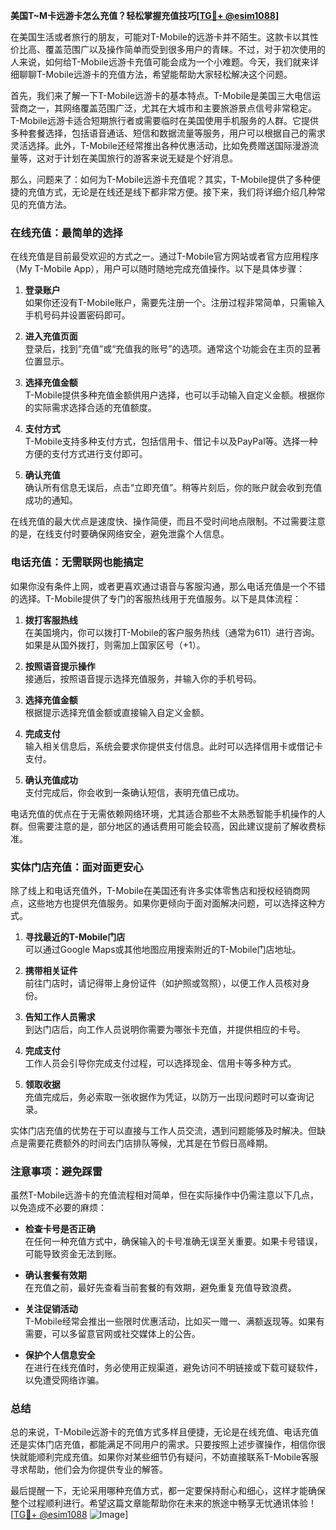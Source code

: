 **美国T~M卡远游卡怎么充值？轻松掌握充值技巧[[TG💪+ @esim1088](https://t.me/s/esim1088)]**

在美国生活或者旅行的朋友，可能对T-Mobile的远游卡并不陌生。这款卡以其性价比高、覆盖范围广以及操作简单而受到很多用户的青睐。不过，对于初次使用的人来说，如何给T-Mobile远游卡充值可能会成为一个小难题。今天，我们就来详细聊聊T-Mobile远游卡的充值方法，希望能帮助大家轻松解决这个问题。

首先，我们来了解一下T-Mobile远游卡的基本特点。T-Mobile是美国三大电信运营商之一，其网络覆盖范围广泛，尤其在大城市和主要旅游景点信号非常稳定。T-Mobile远游卡适合短期旅行者或需要临时在美国使用手机服务的人群。它提供多种套餐选择，包括语音通话、短信和数据流量等服务，用户可以根据自己的需求灵活选择。此外，T-Mobile还经常推出各种优惠活动，比如免费赠送国际漫游流量等，这对于计划在美国旅行的游客来说无疑是个好消息。

那么，问题来了：如何为T-Mobile远游卡充值呢？其实，T-Mobile提供了多种便捷的充值方式，无论是在线还是线下都非常方便。接下来，我们将详细介绍几种常见的充值方法。

### **在线充值：最简单的选择**

在线充值是目前最受欢迎的方式之一。通过T-Mobile官方网站或者官方应用程序（My T-Mobile App），用户可以随时随地完成充值操作。以下是具体步骤：

1. **登录账户**  
   如果你还没有T-Mobile账户，需要先注册一个。注册过程非常简单，只需输入手机号码并设置密码即可。

2. **进入充值页面**  
   登录后，找到“充值”或“充值我的账号”的选项。通常这个功能会在主页的显著位置显示。

3. **选择充值金额**  
   T-Mobile提供多种充值金额供用户选择，也可以手动输入自定义金额。根据你的实际需求选择合适的充值额度。

4. **支付方式**  
   T-Mobile支持多种支付方式，包括信用卡、借记卡以及PayPal等。选择一种方便的支付方式进行支付即可。

5. **确认充值**  
   确认所有信息无误后，点击“立即充值”。稍等片刻后，你的账户就会收到充值成功的通知。

在线充值的最大优点是速度快、操作简便，而且不受时间地点限制。不过需要注意的是，在线支付时要确保网络安全，避免泄露个人信息。

### **电话充值：无需联网也能搞定**

如果你没有条件上网，或者更喜欢通过语音与客服沟通，那么电话充值是一个不错的选择。T-Mobile提供了专门的客服热线用于充值服务。以下是具体流程：

1. **拨打客服热线**  
   在美国境内，你可以拨打T-Mobile的客户服务热线（通常为611）进行咨询。如果是从国外拨打，则需加上国家区号（+1）。

2. **按照语音提示操作**  
   接通后，按照语音提示选择充值服务，并输入你的手机号码。

3. **选择充值金额**  
   根据提示选择充值金额或直接输入自定义金额。

4. **完成支付**  
   输入相关信息后，系统会要求你提供支付信息。此时可以选择信用卡或借记卡支付。

5. **确认充值成功**  
   支付完成后，你会收到一条确认短信，表明充值已成功。

电话充值的优点在于无需依赖网络环境，尤其适合那些不太熟悉智能手机操作的人群。但需要注意的是，部分地区的通话费用可能会较高，因此建议提前了解收费标准。

### **实体门店充值：面对面更安心**

除了线上和电话充值外，T-Mobile在美国还有许多实体零售店和授权经销商网点，这些地方也提供充值服务。如果你更倾向于面对面解决问题，可以选择这种方式。

1. **寻找最近的T-Mobile门店**  
   可以通过Google Maps或其他地图应用搜索附近的T-Mobile门店地址。

2. **携带相关证件**  
   前往门店时，请记得带上身份证件（如护照或驾照），以便工作人员核对身份。

3. **告知工作人员需求**  
   到达门店后，向工作人员说明你需要为哪张卡充值，并提供相应的卡号。

4. **完成支付**  
   工作人员会引导你完成支付过程，可以选择现金、信用卡等多种方式。

5. **领取收据**  
   充值完成后，务必索取一张收据作为凭证，以防万一出现问题时可以查询记录。

实体门店充值的优势在于可以直接与工作人员交流，遇到问题能够及时解决。但缺点是需要花费额外的时间去门店排队等候，尤其是在节假日高峰期。

### **注意事项：避免踩雷**

虽然T-Mobile远游卡的充值流程相对简单，但在实际操作中仍需注意以下几点，以免造成不必要的麻烦：

- **检查卡号是否正确**  
  在任何一种充值方式中，确保输入的卡号准确无误至关重要。如果卡号错误，可能导致资金无法到账。

- **确认套餐有效期**  
  在充值之前，最好先查看当前套餐的有效期，避免重复充值导致浪费。

- **关注促销活动**  
  T-Mobile经常会推出一些限时优惠活动，比如买一赠一、满额返现等。如果有需要，可以多留意官网或社交媒体上的公告。

- **保护个人信息安全**  
  在进行在线充值时，务必使用正规渠道，避免访问不明链接或下载可疑软件，以免遭受网络诈骗。

### **总结**

总的来说，T-Mobile远游卡的充值方式多样且便捷，无论是在线充值、电话充值还是实体门店充值，都能满足不同用户的需求。只要按照上述步骤操作，相信你很快就能顺利完成充值。如果你对某些细节仍有疑问，不妨直接联系T-Mobile客服寻求帮助，他们会为你提供专业的解答。

最后提醒一下，无论采用哪种充值方式，都一定要保持耐心和细心，这样才能确保整个过程顺利进行。希望这篇文章能帮助你在未来的旅途中畅享无忧通讯体验！[[TG💪+ @esim1088](https://t.me/s/esim1088) ![Image](https://i.postimg.cc/4NQfJmqS/Snipaste-2025-05-13-00-14-12.png)]